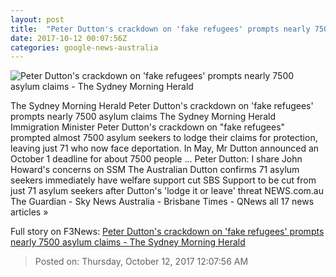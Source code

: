 ```yaml
---
layout: post
title:  "Peter Dutton's crackdown on 'fake refugees' prompts nearly 7500 asylum claims - The Sydney Morning Herald"
date: 2017-10-12 00:07:56Z
categories: google-news-australia
---
```


![Peter Dutton's crackdown on 'fake refugees' prompts nearly 7500 asylum claims - The Sydney Morning Herald](http://www.smh.com.au/content/dam/images/g/x/x/m/r/w/image.related.articleLeadwide.620x349.gyz965.png/1507785882613.jpg)

The Sydney Morning Herald Peter Dutton's crackdown on 'fake refugees' prompts nearly 7500 asylum claims The Sydney Morning Herald Immigration Minister Peter Dutton's crackdown on "fake refugees" prompted almost 7500 asylum seekers to lodge their claims for protection, leaving just 71 who now face deportation. In May, Mr Dutton announced an October 1 deadline for about 7500 people ... Peter Dutton: I share John Howard's concerns on SSM The Australian Dutton confirms 71 asylum seekers immediately have welfare support cut SBS Support to be cut from just 71 asylum seekers after Dutton's 'lodge it or leave' threat NEWS.com.au The Guardian - Sky News Australia - Brisbane Times - QNews all 17 news articles »


Full story on F3News: [Peter Dutton's crackdown on 'fake refugees' prompts nearly 7500 asylum claims - The Sydney Morning Herald](http://www.f3nws.com/n/PEz2qG)

> Posted on: Thursday, October 12, 2017 12:07:56 AM
